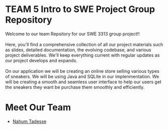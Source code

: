 # TEAM 5 Intro to SWE Project Group Repository
Welcome to our team Repsitory for our SWE 3313 group project!!<br><br>Here, you'll find a comprehensive collection of all our project materials such as slides, detailed documentation, the evolving codebase, and various project deliverables. We'll keep everything current with regular updates as our project develops and expands.<br><br>On our application we will be creating an online store selling various types of sneakers. We will be using Java and SQLite in our implenmentation. We will be creating a smooth and seamless user interface to help our users get the sneakers they want be purchase them smoothly and efficiently. 





# Meet Our Team

- [Nahum Tadesse](./nahumresume.md)
